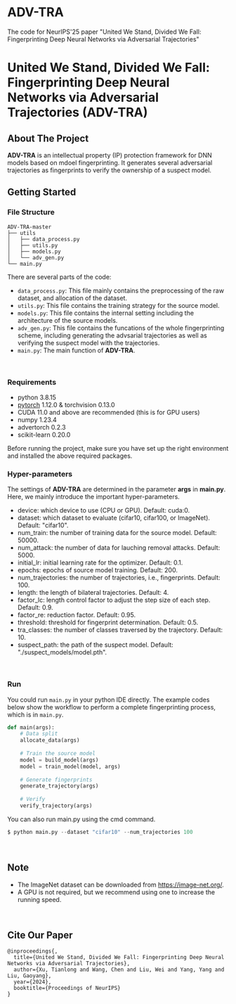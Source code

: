 # ADV-TRA
The code for  NeurIPS'25 paper "United We Stand, Divided We Fall: Fingerprinting Deep Neural Networks via Adversarial Trajectories"
# United We Stand, Divided We Fall: Fingerprinting Deep Neural Networks via Adversarial Trajectories (ADV-TRA)

## About The Project
**ADV-TRA** is an intellectual property (IP) protection framework for DNN models based on mdoel fingerprinting.
It generates several adversarial trajectories as fingerprints to verify the ownership of a suspect model.
<br>

## Getting Started
### File Structure 
```
ADV-TRA-master
├── utils
│   ├── data_process.py
│   ├── utils.py
│   ├── models.py
│   └── adv_gen.py
└── main.py
```
There are several parts of the code:

- `data_process.py`: This file mainly contains the preprocessing of the raw dataset, and allocation of the dataset.
- `utils.py`: This file contains the training strategy for the source model. 
- `models.py`: This file contains the internal setting including the architecture of the source models.
- `adv_gen.py`: This file contains the funcations of the whole fingerprinting scheme, including generating the advsarial trajectories as well as verifying the  suspect model with the trajectories.
- `main.py`: The main function of **ADV-TRA**. 
<br>

### Requirements

* python 3.8.15 
* [pytorch](https://pytorch.org/get-started/locally/) 1.12.0 & torchvision 0.13.0 
* CUDA 11.0 and above are recommended (this is for GPU users)
* numpy 1.23.4
* advertorch 0.2.3
* scikit-learn 0.20.0

Before running the project, make sure you have set up the right environment and installed the above required packages.
<br>

### Hyper-parameters 
The settings of **ADV-TRA** are determined in the parameter **args** in **main.py**. Here, we mainly introduce the important hyper-parameters.
- device: which device to use (CPU or GPU). Default: cuda:0.
- dataset: which dataset to evaluate (cifar10, cifar100, or ImageNet). Default: "cifar10".
- num_train: the number of training data for the source model. Default: 50000.
- num_attack: the number of data for lauching removal attacks. Default: 5000.
- initial_lr: initial learning rate for the optimizer. Default: 0.1.
- epochs: epochs of source model training. Default: 200.
- num_trajectories: the number of trajectories, i.e., fingerprints. Default: 100.
- length: the length of bilateral trajectories. Default: 4.
- factor_lc: length control factor to adjust the step size of each step. Default: 0.9.
- factor_re: reduction factor. Default: 0.95.
- threshold: threshold for fingerprint determination. Default: 0.5.
- tra_classes: the number of classes traversed by the trajectory. Default: 10.
- suspect_path: the path of the suspect model. Default: "./suspect_models/model.pth".
<br>

### Run
You could run `main.py` in your python IDE directly.
The example codes below show the workflow to perform a complete fingerprinting process, which is in `main.py`.

```python
def main(args):
    # Data split
    allocate_data(args)
    
    # Train the source model
    model = build_model(args)
    model = train_model(model, args)
    
    # Generate fingerprints
    generate_trajectory(args)
    
    # Verify
    verify_trajectory(args)
```

You can also run main.py using the cmd command.

```python
$ python main.py --dataset "cifar10" --num_trajectories 100
```

<br>

## Note
- The ImageNet dataset can be downloaded from https://image-net.org/.
- A GPU is not required, but we recommend using one to increase the running speed. 

<br>


## Cite Our Paper
```
@inproceedings{,
  title={United We Stand, Divided We Fall: Fingerprinting Deep Neural Networks via Adversarial Trajectories}, 
  author={Xu, Tianlong and Wang, Chen and Liu, Wei and Yang, Yang and Liu, Gaoyang},
  year={2024},
  booktitle={Proceedings of NeurIPS}
}
```
